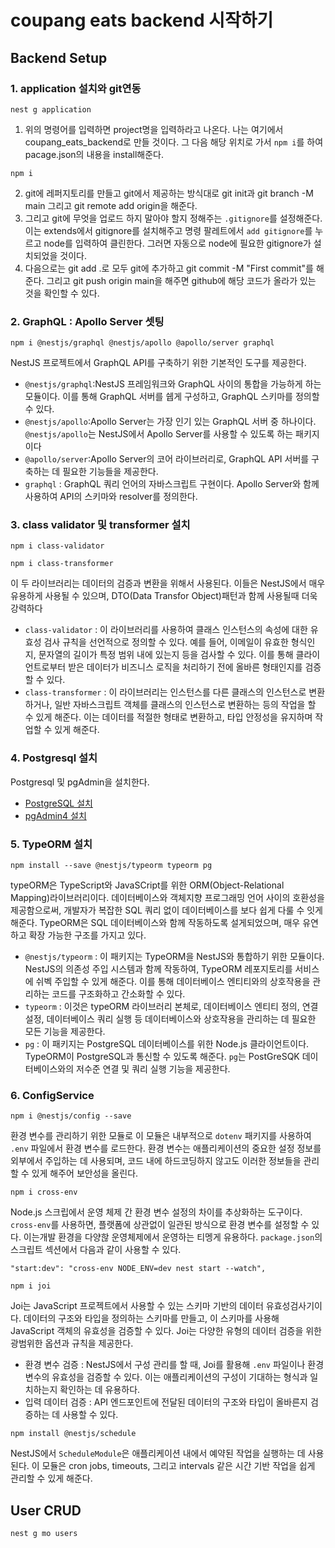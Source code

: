 # coupang eats backend 시작하기

## Backend Setup
### 1. application 설치와 git연동
```
nest g application
```
1. 위의 명령어를 입력하면 project명을 입력하라고 나온다. 나는 여기에서 coupang_eats_backend로 만들 것이다. 그 다음 해당 위치로 가서 `npm i`를 하여 pacage.json의 내용을 install해준다.
```
npm i
```
2. git에 레퍼지토리를 만들고 git에서 제공하는 방식대로 git init과 git branch -M main 그리고 git remote add origin을 해준다.
3. 그리고 git에 무엇을 업로드 하지 말아야 할지 정해주는 `.gitignore`를 설정해준다. 이는 extends에서 gitignore를 설치해주고 명령 팔레트에서 `add gitignore`를 누르고 node를 입력하여 클린한다. 그러면 자동으로 node에 필요한 gitignore가 설치되었을 것이다.
4.  다음으로는 git add .로 모두 git에 추가하고 git commit -M "First commit"를 해준다. 그리고 git push origin main을 해주면 github에 해당 코드가 올라가 있는 것을 확인할 수 있다.

### 2. GraphQL : Apollo Server 셋팅

```
npm i @nestjs/graphql @nestjs/apollo @apollo/server graphql
```
NestJS 프로젝트에서 GraphQL API를 구축하기 위한 기본적인 도구를 제공한다.
- `@nestjs/graphql`:NestJS 프레임워크와 GraphQL 사이의 통합을 가능하게 하는 모듈이다. 이를 통해 GraphQL 서버를 쉡게 구성하고, GraphQL 스키마를 정의할 수 있다.
- `@nestjs/apollo`:Apollo Server는 가장 인기 있는 GraphQL 서버 중 하나이다. `@nestjs/apollo`는 NestJS에서 Apollo Server를 사용할 수 있도록 하는 패키지이다
- `@apollo/server`:Apollo Server의 코어 라이브러리로, GraphQL API 서버를 구축하는 데 필요한 기능들을 제공한다.
- `graphql` : GraphQL 쿼리 언어의 자바스크립트 구현이다. Apollo Server와 함께 사용하여 API의 스키마와 resolver를 정의한다.


### 3. class validator 및 transformer 설치
```
npm i class-validator
```

```
npm i class-transformer
```

이 두 라이브러리는 데이터의 검증과 변환을 위해서 사용된다. 이들은 NestJS에서 매우 유용하게 사용될 수 있으며, DTO(Data Transfor Object)패턴과 함께 사용될때 더욱 강력하다
- `class-validator` : 이 라이브러리를 사용하여 클래스 인스턴스의 속성에 대한 유효성 검사 규칙을 선언적으로 정의할 수 있다. 예를 들어, 이메일이 유효한 형식인지, 문자열의 길이가 특정 범위 내에 있는지 등을 검사할 수 있다. 이를 통해 클라이언트로부터 받은 데이터가 비즈니스 로직을 처리하기 전에 올바른 형태인지를 검증할 수 있다.
- `class-transformer` : 이 라이브러리는 인스턴스를 다른 클래스의 인스턴스로 변환하거나, 일반 자바스크립트 객체를 클래스의 인스턴스로 변환하는 등의 작업을 할 수 있게 해준다. 이는 데이터를 적절한 형태로 변환하고, 타입 안정성을 유지하며 작업할 수 있게 해준다.

### 4. Postgresql 설치 
Postgresql 및 pgAdmin을 설치한다. 
- [PostgreSQL 설치](https://www.postgresql.org/download/)
- [pgAdmin4 설치](https://www.pgadmin.org/download/)

### 5. TypeORM 설치
```
npm install --save @nestjs/typeorm typeorm pg
```
typeORM은 TypeScript와 JavaSCript를 위한 ORM(Object-Relational Mapping)라이브러리이다. 데이터베이스와 객체지향 프로그래밍 언어 사이의 호환성을 제공함으로써, 개발자가 복잡한 SQL 쿼리 없이 데이터베이스를 보다 쉽게 다룰 수 잇게 해준다. TypeORM은 SQL 데이터베이스와 함께 작동하도록 설게되었으며, 매우 유연하고 확장 가능한 구조를 가지고 있다.
- `@nestjs/typeorm` : 이 패키지는 TypeORM을 NestJS와 통합하기 위한 모듈이다. NestJS의 의존성 주입 시스템과 함께 작동하여, TypeORM 레포지토리를 서비스에 쉬벡 주입할 수 있게 해준다. 이를 통해 데이터베이스 엔티티와의 상호작용을 관리하는 코드를 구조화하고 간소화할 수 있다.
- `typeorm` : 이것은 typeORM 라이브러리 본체로, 데이터베이스 엔티티 정의, 연결 설정, 데이터베이스 쿼리 실행 등 데이터베이스와 상호작용을 관리하는 데 필요한 모든 기능을 제공한다. 
- `pg` : 이 패키지는 PostgreSQL 데이터베이스를 위한 Node.js 클라이언트이다. TypeORM이 PostgreSQL과 통신할 수 있도록 해준다. `pg`는 PostGreSQK 데이터베이스와의 저수준 연결 및 쿼리 실행 기능을 제공한다.

### 6. ConfigService
```
npm i @nestjs/config --save
```
환경 변수를 관리하기 위한 모듈로 이 모듈은 내부적으로 `dotenv` 패키지를 사용하여 `.env` 파일에서 환경 변수를 로드한다. 환경 변수는 애플리케이션의 중요한 설정 정보를 외부에서 주입하는 데 사용되며, 코드 내에 하드코딩하지 않고도 이러한 정보들을 관리할 수 있게 해주어 보안성을 올린다.

```
npm i cross-env

```
Node.js 스크립에서 운영 체제 간 환경 변수 설정의 차이를 추상화하는 도구이다. `cross-env`를 사용하면, 플랫폼에 상관없이 일관된 방식으로 환경 변수를 설정할 수 있다. 이는개발 환경을 다양핞 운영체제에서 운영하는 티멩게 유용하다. `package.json`의 스크립트 섹션에서 다음과 같이 사용할 수 있다.

```
"start:dev": "cross-env NODE_ENV=dev nest start --watch",
```

```
npm i joi
```
Joi는 JavaScript 프로젝트에서 사용할 수 있는 스키마 기반의 데이터 유효성검사기이다. 데이터의 구조와 타입을 정의하는 스키마를 만들고, 이 스키마를 사용해 JavaScript 객체의 유효성을 검증할 수 있다. Joi는 다양한 유형의 데이터 검증을 위한 광범위한 옵션과 규칙을 제공한다.
- 환경 변수 검증 : NestJS에서 구성 관리를 할 때, Joi를 활용해 `.env` 파일이나 환경 변수의 유효성을 검증할 수 있다. 이는 애플리케이션의 구성이 기대하는 형식과 일치하는지 확인하는 데 유용하다.
- 입력 데이터 검증 : API 엔드포인트에 전달된 데이터의 구조와 타입이 올바른지 검증하는 데 사용할 수 있다.

```
npm install @nestjs/schedule

```
NestJS에서 `ScheduleModule`은 애플리케이션 내에서 예약된 작업을 실행하는 데 사용된다. 이 모듈은 cron jobs, timeouts, 그리고 intervals 같은 시간 기반 작업을 쉽게 관리할 수 있게 해준다.

## User CRUD
```
nest g mo users
```
